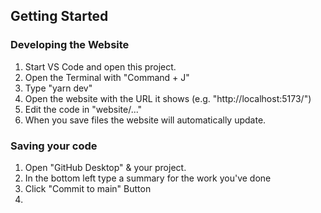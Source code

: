 ## Getting Started

### Developing the Website
1. Start VS Code and open this project.
2. Open the Terminal with "Command + J"
3. Type "yarn dev"
4. Open the website with the URL it shows (e.g. "http://localhost:5173/")
5. Edit the code in "website/..."
6. When you save files the website will automatically update.

### Saving your code
1. Open "GitHub Desktop" & your project.
2. In the bottom left type a summary for the work you've done
3. Click "Commit to main" Button
4.   